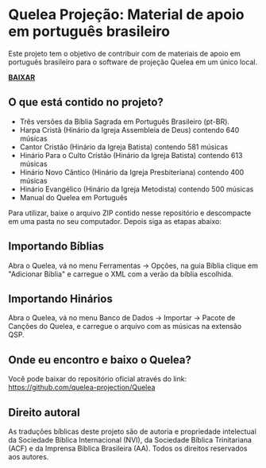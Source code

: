 # Quelea Projeção: Material de apoio em português brasileiro
Este projeto tem o objetivo de contribuir com de materiais de apoio em português brasileiro para o software de projeção Quelea em um único local.

[**BAIXAR**](https://github.com/irnjunior/quelea-portugues-brasil/archive/master.zip)

## O que está contido no projeto?
- Três versões da Bíblia Sagrada em Português Brasileiro (pt-BR).
- Harpa Cristã (Hinário da Igreja Assembleia de Deus) contendo 640 músicas
- Cantor Cristão (Hinário da Igreja Batista) contendo 581 músicas
- Hinário Para o Culto Cristão (Hinário da Igreja Batista) contendo 613 músicas
- Hinário Novo Cântico (Hinário da Igreja Presbiteriana) contendo 400 músicas
- Hinário Evangélico (Hinário da Igreja Metodista) contendo 500 músicas
- Manual do Quelea em Português

Para utilizar, baixe o arquivo ZIP contido nesse repositório e descompacte em uma pasta no seu computador. Depois siga as etapas abaixo:

## Importando Bíblias
Abra o Quelea, vá no menu Ferramentas -> Opções, na guia Bíblia clique em "Adicionar Bíblia" e carregue o XML com a verão da bíblia escolhida.

## Importando Hinários
Abra o Quelea, vá no menu Banco de Dados -> Importar -> Pacote de Canções do Quelea, e carregue o arquivo com as músicas na extensão QSP.

## Onde eu encontro e baixo o Quelea?
Você pode baixar do repositório oficial através do link:
https://github.com/quelea-projection/Quelea

## Direito autoral
As traduções bíblicas deste projeto são de autoria e propriedade intelectual da Sociedade Bíblica Internacional (NVI), da Sociedade Bíblica Trinitariana (ACF) e da Imprensa Bíblica Brasileira (AA). Todos os direitos reservados aos autores.

